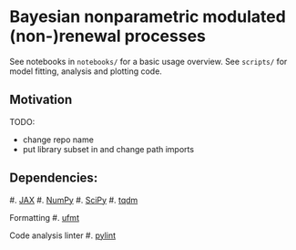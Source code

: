 # Bayesian nonparametric modulated (non-)renewal processes

See notebooks in `notebooks/` for a basic usage overview.
See `scripts/` for model fitting, analysis and plotting code.


## Motivation


TODO:
- change repo name
- put library subset in and change path imports


## Dependencies:
#. [JAX](https://jax.readthedocs.io/en/latest/#)
#. [NumPy](https://numpy.org/)
#. [SciPy](https://scipy.org/)
#. [tqdm](https://github.com/tqdm/tqdm)

Formatting
#. [ufmt](https://pypi.org/project/ufmt/)

Code analysis linter
#. [pylint](https://www.pylint.org/)
